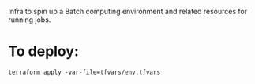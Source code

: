 Infra to spin up a Batch computing environment and related resources for running jobs.

# To deploy:
```
terraform apply -var-file=tfvars/env.tfvars
```